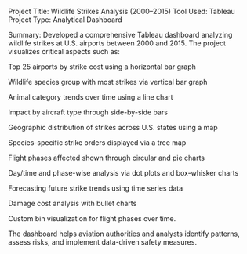 Project Title: Wildlife Strikes Analysis (2000–2015)
Tool Used: Tableau
Project Type: Analytical Dashboard

Summary:
Developed a comprehensive Tableau dashboard analyzing wildlife strikes at U.S. airports between 2000 and 2015. The project visualizes critical aspects such as:

Top 25 airports by strike cost using a horizontal bar graph

Wildlife species group with most strikes via vertical bar graph

Animal category trends over time using a line chart

Impact by aircraft type through side-by-side bars

Geographic distribution of strikes across U.S. states using a map

Species-specific strike orders displayed via a tree map

Flight phases affected shown through circular and pie charts

Day/time and phase-wise analysis via dot plots and box-whisker charts

Forecasting future strike trends using time series data

Damage cost analysis with bullet charts

Custom bin visualization for flight phases over time.

The dashboard helps aviation authorities and analysts identify patterns, assess risks, and implement data-driven safety measures.
